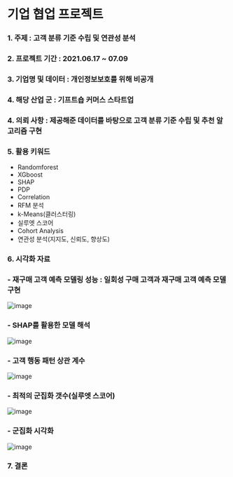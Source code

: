 # 기업 협업 프로젝트
### 1. 주제 : 고객 분류 기준 수립 및 연관성 분석
### 2. 프로젝트 기간 : 2021.06.17 ~ 07.09
### 3. 기업명 및 데이터 : 개인정보보호를 위해 비공개
### 4. 해당 산업 군 : 기프트숍 커머스 스타트업
### 4. 의뢰 사항 : 제공해준 데이터를 바탕으로 고객 분류 기준 수립 및 추천 알고리즘 구현
### 5. 활용 키워드 
- Randomforest
- XGboost
- SHAP
- PDP
- Correlation
- RFM 분석
- k-Means(클러스터링)
- 실루엣 스코어
- Cohort Analysis
- 연관성 분석(지지도, 신뢰도, 향상도)
### 6. 시각화 자료
### - 재구매 고객 예측 모델링 성능 : 일회성 구매 고객과 재구매 고객 예측 모델 구현
![image](https://user-images.githubusercontent.com/76590396/127631689-6546ebb4-b63f-426d-842b-372a1cf1fde7.png)
### - SHAP를 활용한 모델 해석
![image](https://user-images.githubusercontent.com/76590396/127634323-c6eb241b-c439-419f-8337-f7a4092cc644.png)
### - 고객 행동 패턴 상관 계수
![image](https://user-images.githubusercontent.com/76590396/127631030-0aefff3f-2635-4330-8552-02f8c9f6b8da.png)
### - 최적의 군집화 갯수(실루엣 스코어)
![image](https://user-images.githubusercontent.com/76590396/127633451-7b8ce87b-6897-4e2e-bcb4-52d3bdf61a6f.png)
### - 군집화 시각화
![image](https://user-images.githubusercontent.com/76590396/127633782-f8c909d4-0e03-4728-a561-10de141366de.png)

### 7. 결론



